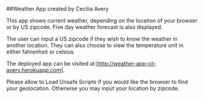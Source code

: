 ##Weather App created by Cecilia Avery

This app shows current weather, depending on the location of your browser or by US zipcode.
Five day weather forecast is also displayed.

The user can input a US zipcode if they wish to know the weather in another location.
They can also choose to view the temperature unit in either fahrenheit or celsius.

The deployed app can be visited at:[http://weather-app-cil-avery.herokuapp.com].

Please allow to Load Unsafe Scripts if you would like the browser to find your geolocation. Otherwise you may input your location by zipcode.
